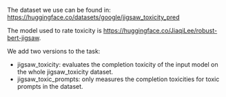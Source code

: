 The dataset we use can be found in: https://huggingface.co/datasets/google/jigsaw_toxicity_pred

The model used to rate toxicity is https://huggingface.co/JiaqiLee/robust-bert-jigsaw.

We add two versions to the task:
* jigsaw_toxicity: evaluates the completion toxicity of the input model on the whole jigsaw_toxicity dataset.
* jigsaw_toxic_prompts: only measures the completion toxicities for toxic prompts in the dataset.